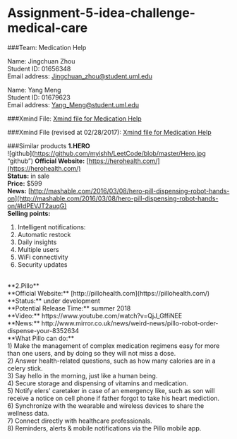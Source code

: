 # Assignment-5-idea-challenge-medical-care

###Team: Medication Help

Name: Jingchuan Zhou </br>
Student ID: 01656348 </br>
Email address: Jingchuan_zhou@student.uml.edu </br>

Name: Yang Meng </br>
Student ID: 01679623 </br>
Email address: Yang_Meng@student.uml.edu </br>

###Xmind File: 
[Xmind file for Medication Help](http://www.xmind.net/m/HWtT)<br />

###Xmind File (revised at 02/28/2017): 
[Xmind file for Medication Help](http://www.xmind.net/m/6R6n)<br />

###Similar products
**1.HERO**</br> ![github](https://github.com/myishh/LeetCode/blob/master/Hero.jpg “github”)
**Official Website:** [https://herohealth.com/](https://herohealth.com/)</br>
**Status:** in sale</br>
**Price:** $599 </br>
**News:** [http://mashable.com/2016/03/08/hero-pill-dispensing-robot-hands-on](http://mashable.com/2016/03/08/hero-pill-dispensing-robot-hands-on/#IdPEVJT2auqG)</br>
**Selling points:** </br>
 1) Intelligent notifications:</br>
 2) Automatic restock</br>
 3) Daily insights</br>
 4) Multiple users</br>
 5) WiFi connectivity</br>
 6) Security updates</br>
</br>
**2.Pillo**</br>
**Official Website:** [http://pillohealth.com](https://pillohealth.com/)</br>
**Status:** under development</br>
**Potential Release Time:** summer 2018</br>
**Video:** https://www.youtube.com/watch?v=QjJ_GffiNEE</br>
**News:** http://www.mirror.co.uk/news/weird-news/pillo-robot-order-dispense-your-8352634</br>
**What Pillo can do:**</br>
1) Make the management of complex medication regimens easy for more than one users, and by doing so they will not miss a dose.</br>
2) Answer health-related questions, such as how many calories are in a celery stick.</br>
3) Say hello in the morning, just like a human being.</br>
4) Secure storage and dispensing of vitamins and medication.</br>
5) Notify elers' caretaker in case of an emergency like, such as son will receive a notice on cell phone if father forgot to take his heart mediction.</br>
6) Synchronize with the wearable and wireless devices to share the wellness data.</br>
7) Connect directly with healthcare professionals.</br>
8) Reminders, alerts & mobile notifications via the Pillo mobile app.</br>
</br>
</br>
</br>
</br>
